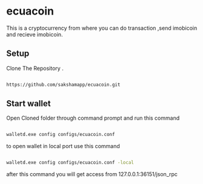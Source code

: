 # ecuacoin

This is a cryptocurrency from where you can do transaction ,send imobicoin and recieve imobicoin.

## Setup

Clone The Repository .

```sh

https://github.com/sakshamapp/ecuacoin.git

```
## Start wallet 

Open Cloned folder through command prompt and run this command

```sh

walletd.exe config configs/ecuacoin.conf

```


to open wallet in local port use this command

```sh

walletd.exe config configs/ecuacoin.conf -local

```

after this command you will get access from 127.0.0.1:36151/json_rpc
